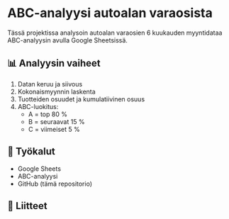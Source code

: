 # ABC-analyysi autoalan varaosista

Tässä projektissa analysoin autoalan varaosien 6 kuukauden myyntidataa ABC-analyysin avulla Google Sheetsissä.

## 📊 Analyysin vaiheet

1. Datan keruu ja siivous
2. Kokonaismyynnin laskenta
3. Tuotteiden osuudet ja kumulatiivinen osuus
4. ABC-luokitus:
   - A = top 80 %
   - B = seuraavat 15 %
   - C = viimeiset 5 %

## 🔧 Työkalut

- Google Sheets
- ABC-analyysi
- GitHub (tämä repositorio)

## 📁 Liitteet
